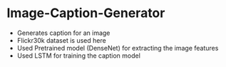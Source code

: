 # Image-Caption-Generator

- Generates caption for an image
- Flickr30k dataset is used here
- Used Pretrained model (DenseNet) for extracting the image features
- Used LSTM for training the caption model

